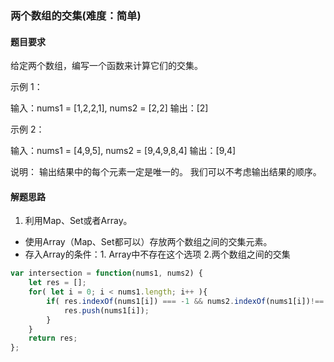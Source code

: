 ### 两个数组的交集(难度：简单)

#### 题目要求
给定两个数组，编写一个函数来计算它们的交集。

示例 1：

输入：nums1 = [1,2,2,1], nums2 = [2,2]
输出：[2]

示例 2：

输入：nums1 = [4,9,5], nums2 = [9,4,9,8,4]
输出：[9,4]

说明：
输出结果中的每个元素一定是唯一的。
我们可以不考虑输出结果的顺序。

#### 解题思路
1. 利用Map、Set或者Array。
- 使用Array（Map、Set都可以）存放两个数组之间的交集元素。
- 存入Array的条件：1. Array中不存在这个选项    2.两个数组之间的交集
```JavaScript
var intersection = function(nums1, nums2) {
    let res = [];
    for( let i = 0; i < nums1.length; i++ ){
        if( res.indexOf(nums1[i]) === -1 && nums2.indexOf(nums1[i])!== -1 ){
            res.push(nums1[i]);
        }			
    }
    return res;
};
```